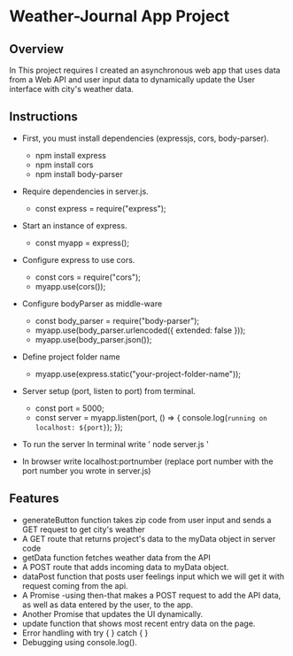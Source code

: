 # Weather-Journal App Project

## Overview
In This project requires I created an asynchronous web app that uses data from a Web API and user input data to dynamically update the User interface with city's weather data.

## Instructions
- First, you must install dependencies (expressjs, cors, body-parser).
    * npm install express
    * npm install cors
    * npm install  body-parser

- Require dependencies in server.js.
  * const express = require("express");

- Start an instance of express.
  * const myapp = express();

- Configure express to use cors.
  * const cors = require("cors");
  * myapp.use(cors());

- Configure bodyParser as middle-ware
  * const body_parser = require("body-parser");
  * myapp.use(body_parser.urlencoded({ extended: false }));
  * myapp.use(body_parser.json());

- Define project folder name
  * myapp.use(express.static("your-project-folder-name"));

- Server setup (port, listen to port) from terminal.
  * const port = 5000;
  * const server = myapp.listen(port, () => {
  console.log(`running on localhost: ${port}`);
});
- To run the server In terminal write ' node server.js '
- In browser write localhost:portnumber (replace port number with the port number you wrote in server.js)

## Features
* generateButton function takes zip code from user input and sends a GET request to get city's weather
* A GET route that returns project's data to the myData object in server code
* getData function fetches weather data from the API
* A POST route that adds incoming data to myData object.
* dataPost function that posts user feelings input which we will get it with request coming from the api.
* A Promise -using then-that makes a POST request to add the API data, as well as data entered by the user, to the app.
* Another Promise that updates the UI dynamically.
* update function that shows most recent entry data on the page.
* Error handling with try { } catch { }
* Debugging using console.log().